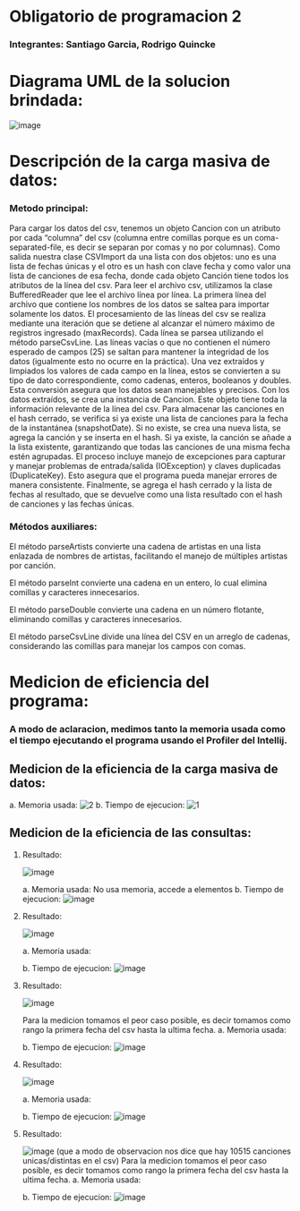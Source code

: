# Obligatorio de programacion 2 
### Integrantes: Santiago Garcia, Rodrigo Quincke
# Diagrama UML de la solucion brindada:
![image](https://github.com/SgO1337/obligatorio_prog2_sgarcia1_rquincke/assets/69167503/6387b40a-61cb-4163-9fdd-2fff88c8d514)
# Descripción de la carga masiva de datos:
### Metodo principal:
Para cargar los datos del csv, tenemos un objeto Cancion con un atributo por cada “columna” del csv (columna entre comillas porque es un coma-separated-file, es decir se separan por comas y no por columnas).
Como salida nuestra clase CSVImport da una lista con dos objetos: uno es una lista de fechas únicas y el otro es un hash con clave fecha y como valor una lista de canciones de esa fecha, donde cada objeto Canción tiene todos los atributos de la línea del csv.
Para leer el archivo csv, utilizamos la clase BufferedReader que lee el archivo línea por línea. La primera línea del archivo que contiene los nombres de los datos se saltea para importar solamente los datos.
El procesamiento de las líneas del csv se realiza mediante una iteración que se detiene al alcanzar el número máximo de registros ingresado (maxRecords). Cada línea se parsea utilizando el método parseCsvLine. Las líneas vacías o que no contienen el número esperado de campos (25) se saltan para mantener la integridad de los datos (igualmente esto no ocurre en la práctica).
Una vez extraídos y limpiados los valores de cada campo en la línea, estos se convierten a su tipo de dato correspondiente, como cadenas, enteros, booleanos y doubles. Esta conversión asegura que los datos sean manejables y precisos.
Con los datos extraídos, se crea una instancia de Cancion. Este objeto tiene toda la información relevante de la línea del csv.
Para almacenar las canciones en el hash cerrado, se verifica si ya existe una lista de canciones para la fecha de la instantánea (snapshotDate). Si no existe, se crea una nueva lista, se agrega la canción y se inserta en el hash. Si ya existe, la canción se añade a la lista existente, garantizando que todas las canciones de una misma fecha estén agrupadas.
El proceso incluye manejo de excepciones para capturar y manejar problemas de entrada/salida (IOException) y claves duplicadas (DuplicateKey). Esto asegura que el programa pueda manejar errores de manera consistente.
Finalmente, se agrega el hash cerrado y la lista de fechas al resultado, que se devuelve como una lista resultado con el hash de canciones y las fechas únicas.
### Métodos auxiliares:
El método parseArtists convierte una cadena de artistas en una lista enlazada de nombres de artistas, facilitando el manejo de múltiples artistas por canción.

El método parseInt convierte una cadena en un entero, lo cual elimina comillas y caracteres innecesarios.

El método parseDouble convierte una cadena en un número flotante, eliminando comillas y caracteres innecesarios.

El método parseCsvLine divide una línea del CSV en un arreglo de cadenas, considerando las comillas para manejar los campos con comas.
# Medicion de eficiencia del programa:
### A modo de aclaracion, medimos tanto la memoria usada como el tiempo ejecutando el programa usando el Profiler del Intellij.
## Medicion de la eficiencia de la carga masiva de datos: 
a. Memoria usada:
![2](https://github.com/SgO1337/obligatorio_prog2_sgarcia1_rquincke/assets/69167503/0e51e5bd-cf08-4f10-a794-5da3d46dd1f4)
b. Tiempo de ejecucion: 
![1](https://github.com/SgO1337/obligatorio_prog2_sgarcia1_rquincke/assets/69167503/dc071a4b-3a01-4e2b-aae0-7bd51e2914b1)
## Medicion de la eficiencia de las consultas:
1. Resultado:
   
   ![image](https://github.com/SgO1337/obligatorio_prog2_sgarcia1_rquincke/assets/69167503/6ff8b384-fb8e-4071-a77c-1c9b594dbd53)

   a. Memoria usada:
   No usa memoria, accede a elementos 
   b. Tiempo de ejecucion:
   ![image](https://github.com/SgO1337/obligatorio_prog2_sgarcia1_rquincke/assets/69167503/fddfbe03-5a63-41cf-b1d6-44f31aa1b340)

2. Resultado:
   
   ![image](https://github.com/SgO1337/obligatorio_prog2_sgarcia1_rquincke/assets/69167503/162ecba2-0420-4e49-998a-da68fbbdc116)

   a. Memoria usada:
   
   b. Tiempo de ejecucion:
   ![image](https://github.com/SgO1337/obligatorio_prog2_sgarcia1_rquincke/assets/69167503/6c2ea66a-1f6b-41da-969f-ca047978b215)

3. Resultado:
   
   ![image](https://github.com/SgO1337/obligatorio_prog2_sgarcia1_rquincke/assets/69167503/9a2ce169-0e3d-418b-8ff7-7defd2ae7dba)

   Para la medicion tomamos el peor caso posible, es decir tomamos como rango la primera fecha del csv hasta la ultima fecha.
   a. Memoria usada: 
   
   b. Tiempo de ejecucion:
   ![image](https://github.com/SgO1337/obligatorio_prog2_sgarcia1_rquincke/assets/69167503/c01a109a-7c7b-4e32-acbb-d3546d291f7c)

4. Resultado:
  
   ![image](https://github.com/SgO1337/obligatorio_prog2_sgarcia1_rquincke/assets/69167503/c9ddc866-2184-4f1e-a4ef-76dfee99cfb0)

   a. Memoria usada: 
   
   b. Tiempo de ejecucion:
   ![image](https://github.com/SgO1337/obligatorio_prog2_sgarcia1_rquincke/assets/69167503/5d7998cd-5f31-4d3e-b341-4a20439cd11a)
   
5. Resultado:
   
   ![image](https://github.com/SgO1337/obligatorio_prog2_sgarcia1_rquincke/assets/69167503/6d0c5671-c2cf-45ec-83d0-dc270e08104b)
   (que a modo de observacion nos dice que hay 10515 canciones unicas/distintas en el csv)
   Para la medicion tomamos el peor caso posible, es decir tomamos como rango la primera fecha del csv hasta la ultima fecha.
   a. Memoria usada:  
   
   b. Tiempo de ejecucion:
   ![image](https://github.com/SgO1337/obligatorio_prog2_sgarcia1_rquincke/assets/69167503/af3ccdbf-cd3e-40a9-b40e-e54055dacdc7)
